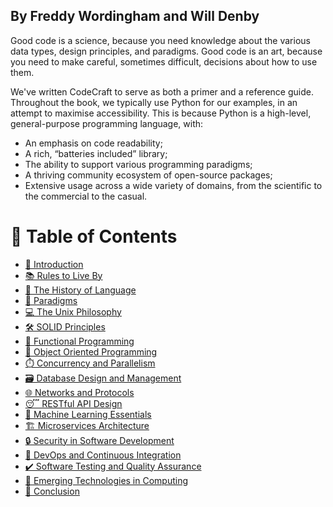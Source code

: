 ## By Freddy Wordingham and Will Denby

Good code is a science, because you need knowledge about the various data types, design principles, and paradigms. Good code is an art, because you need to make careful, sometimes difficult, decisions about how to use them. 

We've written CodeCraft to serve as both a primer and a reference guide. Throughout the book, we typically use Python for our examples, in an attempt to maximise accessibility. This is because Python is a high-level, general-purpose programming language, with:

- An emphasis on code readability;
- A rich, “batteries included” library;
- The ability to support various programming paradigms;
- A thriving community ecosystem of open-source packages;
- Extensive usage across a wide variety of domains, from the scientific to the commercial to the casual.

# 🔖 Table of Contents

- [🌟 Introduction](./introduction.md)
- [📚 Rules to Live By](./rules_to_live_by.md)
- [📜 The History of Language](./history_of_language.md)
- [🧠 Paradigms](./paradigms.md)
- [💻 The Unix Philosophy](./unix_philosophy.md)
- [🛠️ SOLID Principles](./solid.md)
- [🔣 Functional Programming](./functional_programming.md)
- [🎁 Object Oriented Programming](./object_orientated_programming.md)
- [⏱️ Concurrency and Parallelism](./concurrency_parallelism.md)
- [🗃️ Database Design and Management](./database_design_management.md)
- [🌐 Networks and Protocols](./networks_protocols.md)
- [😴 RESTful API Design](./restful_api_design.md)
- [🤖 Machine Learning Essentials](./machine_learning_essentials.md)
- [🏗️ Microservices Architecture](./microservices_architecture.md)
- [🔒 Security in Software Development](./security_software_development.md)
- [🔄 DevOps and Continuous Integration](./devops_continuous_integration.md)
- [✔️ Software Testing and Quality Assurance](./software_testing_qa.md)
- [🌈 Emerging Technologies in Computing](./emerging_technologies_computing.md)
- [🎉 Conclusion](./conclusion.md)
